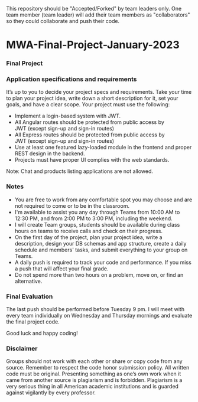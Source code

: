This repository should be "Accepted/Forked" by team leaders only. One team member (team leader) will add their team members as "collaborators" so they could collaborate and push their code.  
  
# MWA-Final-Project-January-2023
### Final Project
### Application specifications and requirements
It’s up to you to decide your project specs and requirements. Take your time to plan your project idea, write down a short description for it, set your goals, and have a clear scope. Your project must use the following:  
* Implement a login-based system with JWT.  
* All Angular routes should be protected from public access by JWT (except sign-up and sign-in routes)
* All Express routes should be protected from public access by JWT (except sign-up and sign-in routes)
* Use at least one featured lazy-loaded module in the frontend and proper REST design in the backend.
* Projects must have proper UI complies with the web standards.
  
Note: Chat and products listing applications are not allowed.  
  
### Notes
* You are free to work from any comfortable spot you may choose and are not required to come or to be in the classroom. 
* I'm available to assist you any day through Teams from 10:00 AM to 12:30 PM, and from 2:00 PM to 3:00 PM, including the weekend. 
* I will create Team groups, students should be available during class hours on teams to receive calls and check on their progress.
* On the first day of the project, plan your project idea, write a description, design your DB schemas and app structure, create a daily schedule and members' tasks, and submit everything to your group on Teams.
* A daily push is required to track your code and performance. If you miss a push that will affect your final grade.
* Do not spend more than two hours on a problem, move on, or find an alternative.
      
### Final Evaluation
The last push should be performed before Tuesday 9 pm. I will meet with every team individually on Wednesday and Thursday mornings and evaluate the final project code. 
     
Good luck and happy coding!
  
### Disclaimer
Groups should not work with each other or share or copy code from any source. Remember to respect the code honor submission policy. All written code must be original. Presenting something as one’s own work when it came from another source is plagiarism and is forbidden. Plagiarism is a very serious thing in all American academic institutions and is guarded against vigilantly by every professor. 
